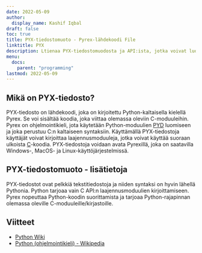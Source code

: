```yaml
---
date: 2022-05-09
author:
  display_name: Kashif Iqbal
draft: false
toc: true
title: PYX-tiedostomuoto - Pyrex-lähdekoodi File
linktitle: PYX
description: Ltienaa PYX-tiedostomuodosta ja API:ista, jotka voivat luoda ja avata PYX-tiedostons.
menu:
  docs:
    parent: "programming"
lastmod: 2022-05-09
---
```


## Mikä on PYX-tiedosto?

PYX-tiedosto on lähdekoodi, joka on kirjoitettu Python-kaltaisella kielellä Pyrex. Se voi sisältää koodia, joka viittaa olemassa oleviin C-moduuleihin. Pyrex on ohjelmointikieli, jota käytetään Python-moduulien [PYD](/programming/pyd/) luomiseen ja joka perustuu C:n kaltaiseen syntaksiin. Käyttämällä PYX-tiedostoja käyttäjät voivat kirjoittaa laajennusmoduuleja, jotka voivat käyttää suoraan ulkoista [C](/programming/c/)-koodia.
PYX-tiedostoja voidaan avata Pyrexillä, joka on saatavilla Windows-, MacOS- ja Linux-käyttöjärjestelmissä.

## PYX-tiedostomuoto - lisätietoja

PYX-tiedostot ovat pelkkiä tekstitiedostoja ja niiden syntaksi on hyvin lähellä Pythonia. Python tarjoaa vain C API:n laajennusmoduulien kirjoittamiseen. Pyrex nopeuttaa Python-koodin suorittamista ja tarjoaa Python-rajapinnan olemassa oleville C-moduuleille/kirjastoille.

## Viitteet

 * [Python Wiki](https://wiki.python.org/moin/Pyrex)
 * [Python (ohjelmointikieli) - Wikipedia](https://en.wikipedia.org/wiki/Python_(ohjelmointikieli))

